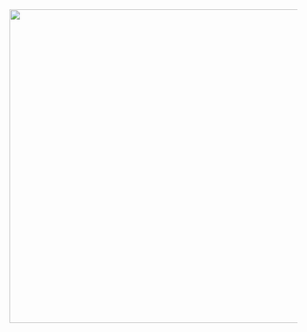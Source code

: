 <img src="https://github.com/MakaremHind/Detection-of-Botnet-Attacks-Targeting-IoT-Devices/assets/144903433/0b6680f6-0761-4ba9-8be4-47c804ff9b28" width="550" height="550"/>

